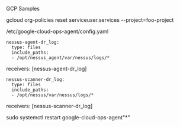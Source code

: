 GCP Samples

gcloud org-policies reset serviceuser.services --project=foo-project


/etc/google-cloud-ops-agent/config.yaml

    nessus-agent-dr_log:
      type: files
      include_paths:
      - /opt/nessus_agent/var/nessus/logs/*

receivers: [nessus-agent-dr_log]


    nessus-scanner-dr_log:
      type: files
      include_paths:
      - /opt/nessus/var/nessus/logs/*

receivers: [nessus-scanner-dr_log]


sudo systemctl restart google-cloud-ops-agent"*"
      

      
